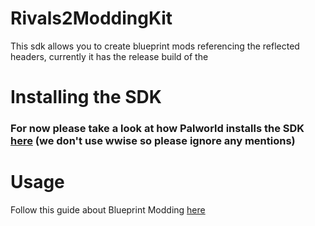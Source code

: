 # Rivals2ModdingKit
This sdk allows you to create blueprint mods referencing the reflected headers, currently it has the release build of the 


# Installing the SDK 

### For now please take a look at how Palworld installs the SDK [here](https://pwmodding.wiki) (we don't use wwise so please ignore any mentions)

# Usage
Follow this guide about Blueprint Modding [here](https://github.com/Dmgvol/UE_Modding?tab=readme-ov-file#advanced-modding)
